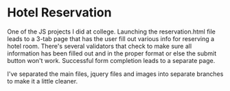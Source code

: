 # Hotel Reservation
One of the JS projects I did at college. Launching the reservation.html file leads to a 3-tab page that has the user fill out various info for reserving a hotel room.
There's several validators that check to make sure all information has been filled out and in the proper format or else the submit button won't work. Successful form completion leads to a separate page.

I've separated the main files, jquery files and images into separate branches to make it a little cleaner.
